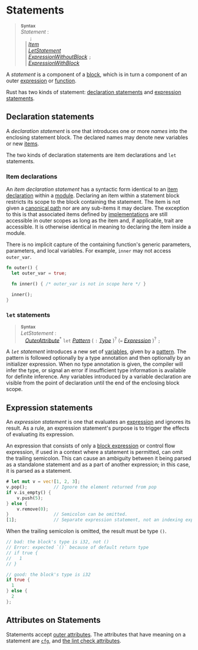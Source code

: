 # Statements

> **<sup>Syntax</sup>**\
> _Statement_ :\
> &nbsp;&nbsp; &nbsp;&nbsp; `;`\
> &nbsp;&nbsp; | [_Item_]\
> &nbsp;&nbsp; | [_LetStatement_]\
> &nbsp;&nbsp; | [_ExpressionWithoutBlock_][expression] `;`\
> &nbsp;&nbsp; | [_ExpressionWithBlock_][expression]


A *statement* is a component of a [block], which is in turn a component of an
outer [expression] or [function].

Rust has two kinds of statement: [declaration
statements](#declaration-statements) and [expression
statements](#expression-statements).

## Declaration statements

A *declaration statement* is one that introduces one or more *names* into the
enclosing statement block. The declared names may denote new variables or new
[items][item].

The two kinds of declaration statements are item declarations and `let`
statements.

### Item declarations

An *item declaration statement* has a syntactic form identical to an
[item declaration][item] within a [module]. Declaring an item within a statement
block restricts its scope to the block containing the statement. The item is not
given a [canonical path] nor are any sub-items it may declare. The exception to
this is that associated items defined by [implementations] are still accessible
in outer scopes as long as the item and, if applicable, trait are accessible.
It is otherwise identical in meaning to declaring the item inside a module.

There is no implicit capture of the containing function's generic parameters,
parameters, and local variables. For example, `inner` may not access
`outer_var`.

```rust
fn outer() {
  let outer_var = true;

  fn inner() { /* outer_var is not in scope here */ }

  inner();
}
```

### `let` statements

> **<sup>Syntax</sup>**\
> _LetStatement_ :\
> &nbsp;&nbsp; [_OuterAttribute_]<sup>\*</sup> `let` [_Pattern_]
>     ( `:` [_Type_] )<sup>?</sup> (`=` [_Expression_] )<sup>?</sup> `;`

A *`let` statement* introduces a new set of [variables], given by a [pattern]. The
pattern is followed optionally by a type annotation and then optionally by an
initializer expression. When no type annotation is given, the compiler will
infer the type, or signal an error if insufficient type information is
available for definite inference. Any variables introduced by a variable
declaration are visible from the point of declaration until the end of the
enclosing block scope.

## Expression statements

An *expression statement* is one that evaluates an [expression] and ignores its
result. As a rule, an expression statement's purpose is to trigger the effects
of evaluating its expression.

An expression that consists of only a [block expression][block] or control flow
expression, if used in a context where a statement is permitted, can omit the
trailing semicolon. This can cause an ambiguity between it being parsed as a
standalone statement and as a part of another expression; in this case, it is
parsed as a statement.

```rust
# let mut v = vec![1, 2, 3];
v.pop();          // Ignore the element returned from pop
if v.is_empty() {
    v.push(5);
} else {
    v.remove(0);
}                 // Semicolon can be omitted.
[1];              // Separate expression statement, not an indexing expression.
```

When the trailing semicolon is omitted, the result must be type `()`.

```rust
// bad: the block's type is i32, not ()
// Error: expected `()` because of default return type
// if true {
//   1
// }

// good: the block's type is i32
if true {
  1
} else {
  2
};
```

## Attributes on Statements

Statements accept [outer attributes]. The attributes that have meaning on a
statement are [`cfg`], and [the lint check attributes].

[block]: expressions/block-expr.html
[expression]: expressions.html
[function]: items/functions.html
[item]: items.html
[module]: items/modules.html
[canonical path]: paths.html#canonical-paths
[implementations]: items/implementations.html
[variables]: variables.html
[outer attributes]: attributes.html
[`cfg`]: conditional-compilation.html
[the lint check attributes]: attributes.html#lint-check-attributes
[pattern]: patterns.html
[_Expression_]: expressions.html
[_Item_]: items.html
[_LetStatement_]: #let-statements
[_OuterAttribute_]: attributes.html
[_Pattern_]: patterns.html
[_Type_]: types.html
